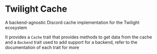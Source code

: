 # Twilight Cache

A backend-agnostic Discord cache implementation for the Twilight ecosystem

It provides a `Cache` trait that provides methods to get data from the cache and a `Backend` trait used to add support
for a backend, refer to the documentation of each trait for more
